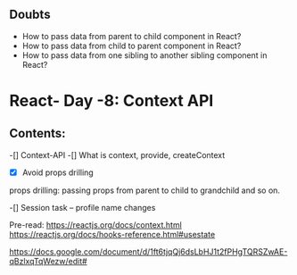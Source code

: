 ## Doubts

- How to pass data from parent to child component in React?
- How to pass data from child to parent component in React?
- How to pass data from one sibling to another sibling component in React?

# React- Day -8: Context API

## Contents:

-[] Context-API
-[] What is context, provide, createContext  
-[x] Avoid props drilling

props drilling: passing props from parent to child to grandchild and so on.

-[] Session task – profile name changes

Pre-read:
https://reactjs.org/docs/context.html
https://reactjs.org/docs/hooks-reference.html#usestate

https://docs.google.com/document/d/1ft6tjqQj6dsLbHJ1t2fPHgTQRSZwAE-qBzlxqTqWezw/edit#
